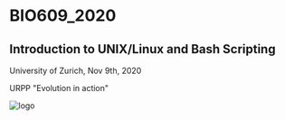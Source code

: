 # BIO609_2020

## Introduction to UNIX/Linux and Bash Scripting

University of Zurich, Nov 9th, 2020

URPP "Evolution in action"

![logo](https://github.com/carlalbc/BIO609_2020/blob/master/Logo_URPP_kl2.png)
